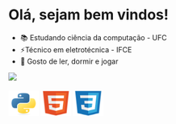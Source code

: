 # Olá, sejam bem vindos!


- 📚 Estudando ciência da computação - UFC
- ⚡Técnico em eletrotécnica - IFCE
- 💬 Gosto de ler, dormir e jogar

<picture>
<source 
  srcset="https://github-readme-stats.vercel.app/api?username=douglas-jpg&show_icons=true&theme=dark&text_color=84cffa&title_color=4770d1&icon_color=84cffa&locale=pt-br"
  media="(prefers-color-scheme: dark)"
/>
<source
  srcset="https://github-readme-stats.vercel.app/api?username=douglas-jpg&show_icons=true"
  media="(prefers-color-scheme: light), (prefers-color-scheme: no-preference)"
/>
<img src="https://github-readme-stats.vercel.app/api?username=douglas-jpg&show_icons=true" />
</picture>

<div style="display: inline_block"><br>
  <img align="center" alt="Rafa-Python" height="50" width="60" src="https://raw.githubusercontent.com/devicons/devicon/master/icons/python/python-original.svg">
  <img align="center" alt="Rafa-HTML" height="50" width="60" src="https://raw.githubusercontent.com/devicons/devicon/master/icons/html5/html5-original.svg">
  <img align="center" alt="Rafa-CSS" height="50" width="60" src="https://raw.githubusercontent.com/devicons/devicon/master/icons/css3/css3-original.svg">
</div>
